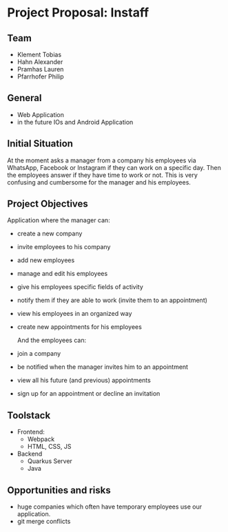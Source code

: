 # Project Proposal: Instaff

## Team

* Klement Tobias
* Hahn Alexander
* Pramhas Lauren
* Pfarrhofer Philip

## General

* Web Application
* in the future IOs and Android Application

## Initial Situation

At the moment asks a manager from a company his employees via WhatsApp, Facebook or Instagram if they can work on a specific day. 
Then the employees answer if they have time to work or not. This is very confusing and cumbersome for the manager and his employees.


## Project Objectives

 Application where the manager can:
* create a new company
* invite employees to his company
* add new employees
* manage and edit his employees
* give his employees specific fields of activity
* notify them if they are able to work (invite them to an appointment)
* view his employees in an organized way
* create new appointments for his employees

  And the employees can:
* join a company
* be notified when the manager invites him to an appointment
* view all his future (and previous) appointments
* sign up for an appointment or decline an invitation

## Toolstack

* Frontend:
  + Webpack
  + HTML, CSS, JS
* Backend
  + Quarkus Server
  + Java

## Opportunities and risks

* huge companies which often have temporary employees use our application.
* git merge conflicts